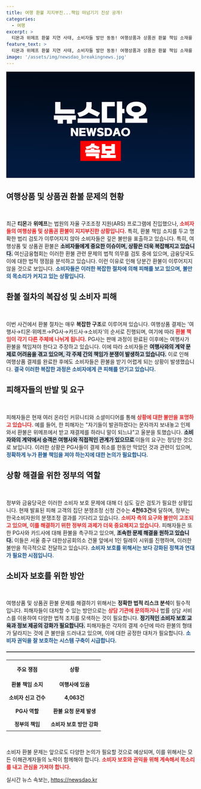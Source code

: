 ```yaml
---
title: 여행 환불 지지부진...책임 떠넘기기 진상 공개!
categories:
  - 여행
excerpt: >
  티몬과 위메프 환불 지연 사태, 소비자들 발만 동동! 여행상품과 상품권 환불 책임 소재를 둘러싼 법적 논란이 잇따르며 피해자들의 불만이 폭발하고 있다. 정부와 금융당국의 검토에도 불구, 환불은 지지부진!
feature_text: >
  티몬과 위메프 환불 지연 사태, 소비자들 발만 동동! 여행상품과 상품권 환불 책임 소재를 둘러싼 법적 논란이 잇따르며 피해자들의 불만이 폭발하고 있다. 정부와 금융당국의 검토에도 불구, 환불은 지지부진!
image: '/assets/img/newsdao_breakingnews.jpg'
---
```


<p><img src="/assets/img/newsdao_breakingnews.jpg" alt="implanttips 속보" /></p>

<h2 data-ke-size="size26">여행상품 및 상품권 환불 문제의 현황</h2>

<p data-ke-size="size16">&nbsp;</p>  

<p>최근 <strong>티몬</strong>과 <strong>위메프</strong>는 법원의 자율 구조조정 지원(ARS) 프로그램에 진입했으나, <b><span style="color: #ee2323;">소비자들의 여행상품 및 상품권 환불이 지지부진한 상황입니다.</span></b> 특히, 환불 책임 소지를 두고 명확한 법리 검토가 이루어지지 않아 소비자들은 깊은 불만을 표출하고 있습니다. 특히, 여행상품 및 상품권 환불은 <b><span style="background-color: #21538527;">소비자들에게 중요한 이슈이며, 상황은 더욱 복잡해지고 있습니다.</span></b> 여신금융협회는 이러한 환불 관련 문제의 법적 의무를 검토 중에 있으며, 금융당국도 이에 대한 법적 쟁점을 분석하고 있습니다. 이런 이유로 인해 당분간 환불이 이루어지지 않을 것으로 보입니다. <b><span style="color: #1a5490;">소비자들은 이러한 복잡한 절차에 의해 피해를 보고 있으며, 불만의 목소리가 커지고 있는 상황입니다.</span></b></p>

<h2 data-ke-size="size26">환불 절차의 복잡성 및 소비자 피해</h2>

<p data-ke-size="size16">&nbsp;</p>

<p>이번 사건에서 환불 절차는 매우 <b>복잡한 구조</b>로 이루어져 있습니다. 여행상품 결제는 '여행사→티몬·위메프→PG사→카드사→소비자'의 순서로 진행되며, 여기에 따라 <b><span style="color: #ee2323;">환불 책임이 각기 다른 주체에 나뉘게 됩니다.</span></b> PG사는 판매 과정이 완료된 이후에는 여행사가 환불을 책임져야 한다고 주장하고 있습니다. 이에 따라 소비자들은 <b><span style="background-color: #21538527;">여행사와의 계약 문제로 어려움을 겪고 있으며, 각 주체 간의 책임가 분쟁이 발생하고 있습니다.</span></b> 이로 인해 여행상품 결제를 완료한 후에도 소비자들은 환불을 받기 어렵게 되는 상황이 발생했습니다. <b><span style="color: #1a5490;">결국 이러한 복잡한 과정은 소비자에게 큰 피해를 안기고 있습니다.</span></b></p>

<h2 data-ke-size="size26">피해자들의 반발 및 요구</h2> 

<p data-ke-size="size16">&nbsp;</p>

<p>피해자들은 현재 여러 온라인 커뮤니티와 소셜미디어를 통해 <b><span style="color: #ee2323;">상황에 대한 불만을 표명하고 있습니다.</span></b> 예를 들어, 한 피해자는 "자기들이 발권하겠다는 문자까지 보내놓고 인제 와서 환불은 위메프에서 받고 재결제를 하라니 말이 되느냐"고 울분을 토했습니다. <b><span style="background-color: #21538527;">소비자와의 계약에서 승객은 여행사와 직접적인 관계가 있으므로 </span></b>이들의 요구는 정당한 것으로 보입니다. 이러한 상황은 PG사들이 결제 취소를 한동안 막았던 것과 관련이 있으며, <b><span style="color: #1a5490;">정확하게 누가 환불 책임을 져야 하는지에 대한 논의가 필요합니다.</span></b></p>

<h2 data-ke-size="size26">상황 해결을 위한 정부의 역할</h2>

<p data-ke-size="size16">&nbsp;</p>

<p>정부와 금융당국은 이러한 소비자 보호 문제에 대해 더 심도 깊은 검토가 필요한 상황입니다. 현재 발표된 피해 고객의 집단 분쟁조정 신청 건수는 <b>4천63건</b>에 달하며, 정부는 한국소비자원의 분쟁조정 결과를 기다리고 있습니다. <b><span style="color: #ee2323;">소비자 측의 요구와 불만이 고조되고 있으며, 이를 해결하기 위한 정부의 과제가 더욱 중요해지고 있습니다.</span></b> 피해자들은 또한 PG사와 카드사에 대해 환불을 촉구하고 있으며, <b><span style="background-color: #21538527;">조속한 문제 해결을 원하고 있습니다.</span></b> 이들은 서울 중구 대한상공회의소 건물 앞에서 1인 릴레이 시위를 진행하며, 이러한 불만을 적극적으로 전달하고 있습니다. <b><span style="color: #1a5490;">소비자 보호를 위해서는 보다 강화된 정책과 연대가 필요한 시점입니다.</span></b></p>

<h2 data-ke-size="size26">소비자 보호를 위한 방안</h2>

<p data-ke-size="size16">&nbsp;</p>

<p>여행상품 및 상품권 환불 문제를 해결하기 위해서는 <b>정확한 법적 리스크 분석</b>이 필수적입니다. 피해자들이 대처할 수 있는 방안으로는 <b><span style="color: #ee2323;">상담 기관에 문의하거나</span></b> 법률 상담 서비스를 이용하여 다양한 법적 조치를 모색하는 것이 필요합니다. <b><span style="background-color: #21538527;">정기적인 소비자 보호 교육과 정보 제공의 강화가 필요합니다.</span></b> 피해자들은 각자의 결제 수단에 따라 환불의 형태가 달라지는 것에 큰 불만을 드러내고 있으며, 이에 대한 공정한 대처가 필요합니다. <b><span style="color: #1a5490;">소비자 권익을 잘 보호하는 시스템 구축이 시급합니다.</span></b></p>

<hr style="height: 2px; background-color: #333; margin: 20px 0;"/>

<table style="width: 100%; border-collapse: collapse;">
  <tr>
    <th style="text-align: center; height: 40px;">주요 쟁점</th>
    <th style="text-align: center; height: 40px;">상황</th>
  </tr>
  <tr>
    <td style="text-align: center; height: 30px;"><b>환불 책임 소지</b></td>
    <td style="text-align: center; height: 30px;"><b>여행사에 있음</b></td>
  </tr>
  <tr>
    <td style="text-align: center; height: 30px;"><b>소비자 신고 건수</b></td>
    <td style="text-align: center; height: 30px;"><b>4,063건</b></td>
  </tr>
  <tr>
    <td style="text-align: center; height: 30px;"><b>PG사 역할</b></td>
    <td style="text-align: center; height: 30px;"><b>환불 요청 문제 발생</b></td>
  </tr>
  <tr>
    <td style="text-align: center; height: 30px;"><b>정부의 책임</b></td>
    <td style="text-align: center; height: 30px;"><b>소비자 보호 방안 강화</b></td>
  </tr>
</table>

<p data-ke-size="size16">&nbsp;</p>  

<p>소비자 환불 문제는 앞으로도 다양한 논의가 필요할 것으로 예상되며, 이를 위해서는 모든 이해관계자들의 노력이 함께해야 합니다. <b><span style="color: #ee2323;">소비자 보호와 권익을 위해 계속해서 목소리를 내고 관심을 가져야 합니다.</span></b></p>
실시간 뉴스 속보는, <a href="https://newsdao.kr" rel="dofollow">https://newsdao.kr</a>


